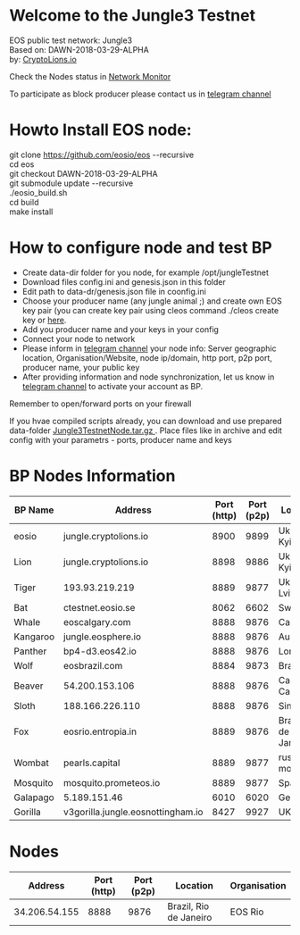 # Welcome to the Jungle3 Testnet
EOS public test network: Jungle3   
Based on: DAWN-2018-03-29-ALPHA  
by: <a target="_blank" href="http://CryptoLions.io">CryptoLions.io</a>  


Check the Nodes status in <a target="_blank" href="http://jungle.cryptolions.io:9898/monitor3/">Network Monitor</a>

To participate as block producer please contact us in <a target="_blank" href="https://t.me/jungletestnet">telegram channel</a>


# Howto Install EOS node:  
  
git clone https://github.com/eosio/eos --recursive  
cd eos  
git checkout DAWN-2018-03-29-ALPHA  
git submodule update --recursive  
./eosio_build.sh  
cd build  
make install



# How to configure node and test BP
- Create data-dir folder for you node, for example /opt/jungleTestnet  
- Download files config.ini and genesis.json in this folder  
- Edit path to data-dr/genesis.json file in coonfig.ini
- Choose your producer name (any jungle animal ;) and create own EOS key pair (you can create key pair using cleos command ./cleos create key or <a target="_blank" href="https://nadejde.github.io/eos-token-sale/">here</a>.
- Add you producer name and your keys in your config
- Connect your node to network
- Please inform in <a target="_blank" href="https://t.me/jungletestnet">telegram channel</a> your node info: Server geographic location, Organisation/Website, node ip/domain, http port, p2p port, producer name, your public key
- After providing information and node synchronization, let us know in <a target="_blank" href="https://t.me/jungletestnet">telegram channel</a> to activate your account as BP.
  
Remember to open/forward ports on your firewall
  
If you hvae compiled scripts already, you can download and use prepared data-folder <a href="http://imgs.cryptolions.io/Jungle3TestnetNode.tar.gz"> Jungle3TestnetNode.tar.gz </a>. Place files like in archive and edit config with your parametrs - ports, producer name and keys



# BP Nodes Information
| BP Name | Address | Port (http) | Port (p2p) | Location | Organisation |
|---------|---------|-------------|------------|----------|--------------|
| eosio | jungle.cryptolions.io | 8900	| 9899	 | Ukraine, Kyiv | CryptoLions.io |
| Lion | jungle.cryptolions.io | 8898	| 9886 | Ukraine, Kyiv | CryptoLions.io |
| Tiger | 193.93.219.219 | 8889	| 9877 | Ukraine, Lviv | CryptoLions.io |
| Bat | ctestnet.eosio.se | 8062 | 6602 | Sweden | EOSio.se |
| Whale | eoscalgary.com | 8888 | 9876 | Canada | EOS.Cafe |
| Kangaroo | jungle.eosphere.io | 8888 | 9876 |  Australia | EOSphere.io |
| Panther | bp4-d3.eos42.io | 8888 | 9876 |  London  | EOS42.io |
| Wolf | eosbrazil.com | 8884 | 9873 |  Brazil  | EOSbrazil.co |
| Beaver | 54.200.153.106 | 8888 | 9876 |  Canada, Calgary  | EOS Calgary |
| Sloth | 188.166.226.110 | 8888 | 9876 |  Singapore  | EOS Botetourt |
| Fox | eosrio.entropia.in | 8889 | 9876 |  Brazil, Rio de Janeiro  | EOS Rio |
| Wombat | pearls.capital | 8889 | 9877 |  russia, moscow | pearls.capital |
| Mosquito | mosquito.prometeos.io | 8889 | 9877 |  Spain | IberEOS |
| Galapago | 5.189.151.46 | 6010 | 6020 |  Germany | bitcoineos.fun |
| Gorilla | v3gorilla.jungle.eosnottingham.io | 8427 | 9927 |  UK | EOSnottingham.io |

# Nodes
| Address | Port (http) | Port (p2p) | Location | Organisation |
|---------|-------------|------------|----------|--------------|
| 34.206.54.155 |	8888 | 9876 |	Brazil, Rio de Janeiro | EOS Rio |

